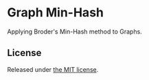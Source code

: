 # Graph Min-Hash

Applying Broder's Min-Hash method to Graphs.

## License

Released under [the MIT license](LICENSE).
